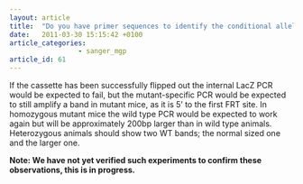 ```yaml
---
layout: article
title:  "Do you have primer sequences to identify the conditional allele that should be generated after breeding MGP mice with Flp mice?"
date:   2011-03-30 15:15:42 +0100
article_categories: 
                 - sanger_mgp
article_id: 61
---
```


If the cassette has been successfully flipped out the internal LacZ PCR would be expected to fail, but the mutant-specific PCR would be expected to still amplify a band in mutant mice, as it is 5’ to the first FRT site.
In homozygous mutant mice the wild type PCR would be expected to work again but will be approximately 200bp larger than in wild type animals. Heterozygous animals should show two WT bands; the normal sized one and the larger one.


**Note: We have not yet verified such experiments to confirm these observations, this is in progress.**